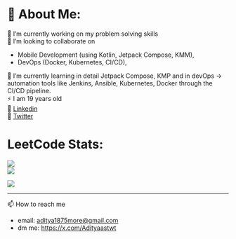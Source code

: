 # 💫 About Me:
🔭 I’m currently working on my problem solving skills <br>
🤝 I’m looking to collaborate on
  * Mobile Development (using Kotlin, Jetpack Compose, KMM), <br>
  * DevOps (Docker, Kubernetes, CI/CD),<br>

🌱 I’m currently learning in detail Jetpack Compose, KMP and in devOps -> automation tools like Jenkins, Ansible, Kubernetes, Docker through the CI/CD pipeline.   
⚡ I am 19 years old   
🚀 [Linkedin](https://linkedin.com/in/adityamore2005)   
💫 [Twitter](https://x.com/Adityaastwt)

# LeetCode Stats:
![](https://leetcard.jacoblin.cool/aditya1875more?ext=contest)  
![](https://leetcard.jacoblin.cool/aditya1875more?ext=heatmap)


![](https://komarev.com/ghpvc/?username=Dev-Aditya-More)

---
📫 How to reach me

- email: aditya1875more@gmail.com
- dm me: https://x.com/Adityaastwt

